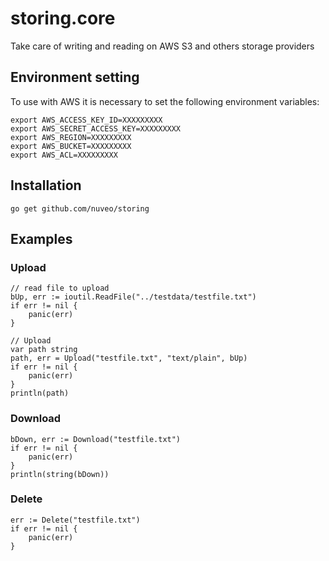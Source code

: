 # storing.core
Take care of writing and reading on AWS S3 and others storage providers

## Environment setting

To use with AWS it is necessary to set the following environment variables:
```
export AWS_ACCESS_KEY_ID=XXXXXXXXX
export AWS_SECRET_ACCESS_KEY=XXXXXXXXX
export AWS_REGION=XXXXXXXXX
export AWS_BUCKET=XXXXXXXXX
export AWS_ACL=XXXXXXXXX
```

## Installation

```
go get github.com/nuveo/storing
```

## Examples

### Upload
```
// read file to upload
bUp, err := ioutil.ReadFile("../testdata/testfile.txt")
if err != nil {
	panic(err)
}

// Upload
var path string
path, err = Upload("testfile.txt", "text/plain", bUp)
if err != nil {
	panic(err)
}
println(path)
```

### Download
```
bDown, err := Download("testfile.txt")
if err != nil {
	panic(err)
}
println(string(bDown))
```

### Delete
```
err := Delete("testfile.txt")
if err != nil {
	panic(err)
}
```
